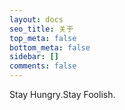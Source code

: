 ```yaml
---
layout: docs
seo_title: 关于
top_meta: false
bottom_meta: false
sidebar: []
comments: false
---
```


Stay Hungry.Stay Foolish.

